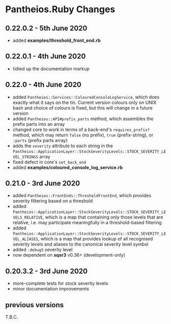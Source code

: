 # **Pantheios.Ruby** Changes

## 0.22.0.2 - 5th June 2020

* added **examples/threshold_front_end.rb**

## 0.22.0.1 - 4th June 2020

* tidied up the documentation markup

## 0.22.0 - 4th June 2020

* added `Pantheios::Services::ColouredConsoleLogService`, which does exactly what it says on the tin. Current version colours only on UNIX bash and choice of colours is fixed, but this will change in a future version
* added `Pantheios::API#prefix_parts` method, which assembles the prefix parts into an array
* changed core to work in terms of a back-end\'s `requires_prefix?` method, which may return `false` (no prefix), `true` (prefix-string), or `:parts` (prefix parts array)
* adds the `severity` attribute to each string in the `Pantheios::ApplicationLayer::StockSeverityLevels::STOCK_SEVERITY_LEVEL_STRINGS` array
* fixed defect in core's `set_back_end`
* added **examples/coloured_console_log_service.rb**

## 0.21.0 - 3rd June 2020

* added `Pantheios::FrontEnds::ThresholdFrontEnd`, which provides severity filtering based on a threshold
* added `Pantheios::ApplicationLayer::StockSeverityLevels::STOCK_SEVERITY_LEVELS_RELATIVE`, which is a map that containing only those levels that are relative, i.e. may participate meaningfully in a threshold-based filtering
* added `Pantheios::ApplicationLayer::StockSeverityLevels::STOCK_SEVERITY_LEVEL_ALIASES`, which is a map that provides lookup of all recognised severity levels and aliases to the canonical severity level symbol
* added `:debug5` severity level
* now dependent on **xqsr3** v0.36+ (development-only)

## 0.20.3.2 - 3rd June 2020

* more-complete tests for stock severity levels
* minor documentation improvements

## previous versions

T.B.C.

